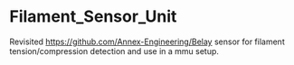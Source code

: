 # Filament_Sensor_Unit
Revisited https://github.com/Annex-Engineering/Belay sensor for filament tension/compression detection and use in a mmu setup.
